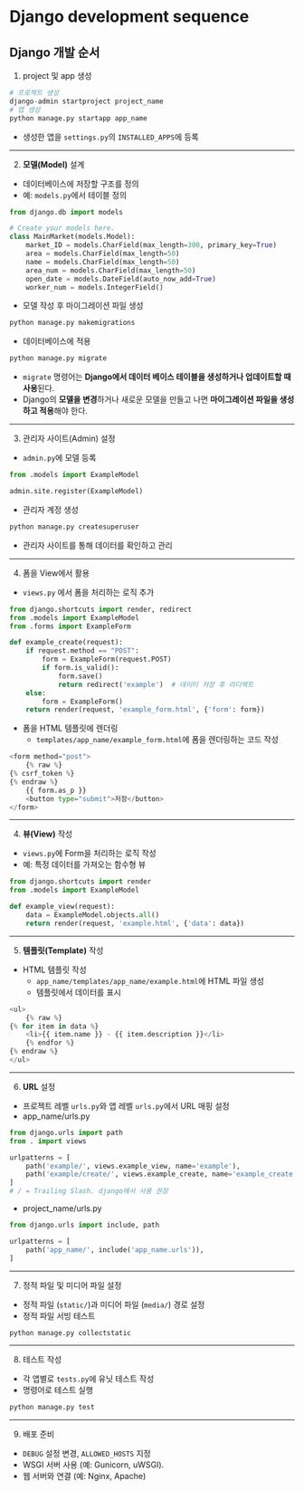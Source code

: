 # Django development sequence

## Django 개발 순서

1. project 및 app 생성 &#x20;

```python
# 프로젝트 생성
django-admin startproject project_name
# 앱 생성
python manage.py startapp app_name
```

* 생성한 앱을 `settings.py`의 `INSTALLED_APPS`에 등록

***

2. **모델(Model)** 설계

* 데이터베이스에 저장할 구조를 정의
* 예: `models.py`에서 테이블 정의

```python
from django.db import models

# Create your models here.
class MainMarket(models.Model):
    market_ID = models.CharField(max_length=300, primary_key=True)
    area = models.CharField(max_length=50)
    name = models.CharField(max_length=50)
    area_num = models.CharField(max_length=50)
    open_date = models.DateField(auto_now_add=True)
    worker_num = models.IntegerField()
```

* 모델 작성 후 마이그레이션 파일 생성

```python
python manage.py makemigrations
```

* 데이터베이스에 적용

```python
python manage.py migrate
```

* `migrate` 명령어는 **Django에서 데이터 베이스 테이블을 생성하거나 업데이트할 때 사용**된다.
* Django의 **모델을 변경**하거나 새로운 모델을 만들고 나면 **마이그레이션 파일을 생성하고 적용**해야 한다.

***

3. 관리자 사이트(Admin) 설정

* `admin.py`에 모델 등록

```python
from .models import ExampleModel

admin.site.register(ExampleModel)
```

* 관리자 계정 생성

```python
python manage.py createsuperuser
```

* 관리자 사이트를 통해 데이터를 확인하고 관리

***

4. 폼을 View에서 활용

* `views.py` 에서 폼을 처리하는 로직 추가

```python
from django.shortcuts import render, redirect
from .models import ExampleModel
from .forms import ExampleForm

def example_create(request):
    if request.method == "POST":
        form = ExampleForm(request.POST)
        if form.is_valid():
            form.save()
            return redirect('example')  # 데이터 저장 후 리디렉트
    else:
        form = ExampleForm()
    return render(request, 'example_form.html', {'form': form})
```

* 폼을 HTML 템플릿에 렌더링
  * `templates/app_name/example_form.html`에 폼을 렌더링하는 코드 작성

```python
<form method="post">
    {% raw %}
{% csrf_token %}
{% endraw %}
    {{ form.as_p }}
    <button type="submit">저장</button>
</form>
```

***

4. **뷰(View)** 작성

* `views.py`에 Form을 처리하는 로직 작성
* 예: 특정 데이터를 가져오는 함수형 뷰

```python
from django.shortcuts import render
from .models import ExampleModel

def example_view(request):
    data = ExampleModel.objects.all()
    return render(request, 'example.html', {'data': data})
```

***

5. **템플릿(Template)** 작성

* HTML 템플릿 작성
  * `app_name/templates/app_name/example.html`에 HTML 파일 생성
  * 템플릿에서 데이터를 표시

```python
<ul>
    {% raw %}
{% for item in data %}
    <li>{{ item.name }} - {{ item.description }}</li>
    {% endfor %}
{% endraw %}
</ul>
```

***

6. **URL** 설정

* 프로젝트 레벨 `urls.py`와 앱 레벨 `urls.py`에서 URL 매핑 설정
* app\_name/urls.py

```python
from django.urls import path
from . import views

urlpatterns = [
    path('example/', views.example_view, name='example'),
    path('example/create/', views.example_create, name='example_create'),  # 폼 추가
]
# / = Trailing Slash. django에서 사용 권장
```

* project\_name/urls.py

```python
from django.urls import include, path

urlpatterns = [
    path('app_name/', include('app_name.urls')),
]
```

***

7. 정적 파일 및 미디어 파일 설정

* 정적 파일 (`static/`)과 미디어 파일 (`media/`) 경로 설정
* 정적 파일 서빙 테스트

```python
python manage.py collectstatic
```

***

8. 테스트 작성

* 각 앱별로 `tests.py`에 유닛 테스트 작성
* 명령어로 테스트 실행

```python
python manage.py test
```

***

9. 배포 준비

* `DEBUG` 설정 변경, `ALLOWED_HOSTS` 지정
* WSGI 서버 사용 (예: Gunicorn, uWSGI).
* 웹 서버와 연결 (예: Nginx, Apache)





